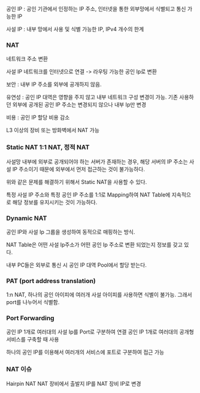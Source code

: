 공인 IP : 공인 기관에서 인정하는 IP 주소, 인터넷을 통한 외부망에서 식별되고 통신 가능한 IP

사설 IP : 내부 망에서 사용 및 식별 가능한 IP, IPv4 개수의 한계

### NAT

네트워크 주소 변환

사설 IP 네트워크를 인터넷으로 연결 -> 라우팅 가능한 공인 Ip로 변환

보안 : 내부 IP 주소를 외부에 공개하지 않음.

유연성 : 공인 IP 대역은 영향을 주지 않고 내부 네트워크 구성 변경이 가능. 기존 사용하던 외부에 공개된 공인 IP 주소는 변경되지 않으나 내부 Ip만 변경

비용 : 공인 IP 할당 비용 감소

L3 이상의 장비 또는 방화벽에서 NAT 가능

### Static NAT 1:1 NAT, 정적 NAT

사설망 내부에 외부로 공개되어야 하는 서버가 존재하는 경우, 해당 서버의 IP 주소는 사설 IP 주소이기 때문에 외부에서 먼저 접근하는 것이 불가능하다.

위와 같은 문제를 해결하기 위해서 Static NAT을 사용할 수 있다.

특정 사설 IP 주소와 특정 공인 IP 주소를 1:1로 Mapping하여 NAT Table에 지속적으로 해당 정보를 유지시키는 것이 가능하다.

### Dynamic NAT

공인 IP와 사설 Ip 그룹을 생성하여 동적으로 매핑하는 방식.

NAT Table은 어떤 사설 Ip주소가 어떤 공인 Ip 주소로 변환 되었는지 정보를 갖고 있다.

내부 PC들은 외부로 통신 시 공인 IP 대역 Pool에서 할당 받는다.

### PAT (port address translation)

1:n NAT, 하나의 공인 아이피에 여러개 사설 아이피를 사용하면 식별이 불가능. 그래서 port를 나누어서 식별함.

### Port Forwarding

공인 IP 1개로 여러대의 사설 Ip를 Port로 구분하여 연결
공인 IP 1개로 여러대의 공개형 서비스를 구축할 때 사용

하나의 공인 IP를 이용해서 여러개의 서비스에 포트로 구분하여 접근 가능

### NAT 이슈

Hairpin NAT
NAT 장비에서 출발지 IP를 NAT 장비 IP로 변경

